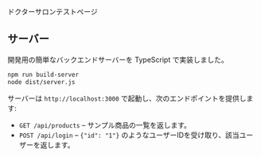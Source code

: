 ドクターサロンテストページ

## サーバー

開発用の簡単なバックエンドサーバーを TypeScript で実装しました。

```bash
npm run build-server
node dist/server.js
```

サーバーは `http://localhost:3000` で起動し、次のエンドポイントを提供します:

- `GET /api/products` – サンプル商品の一覧を返します。
- `POST /api/login` – `{"id": "1"}` のようなユーザーIDを受け取り、該当ユーザーを返します。
